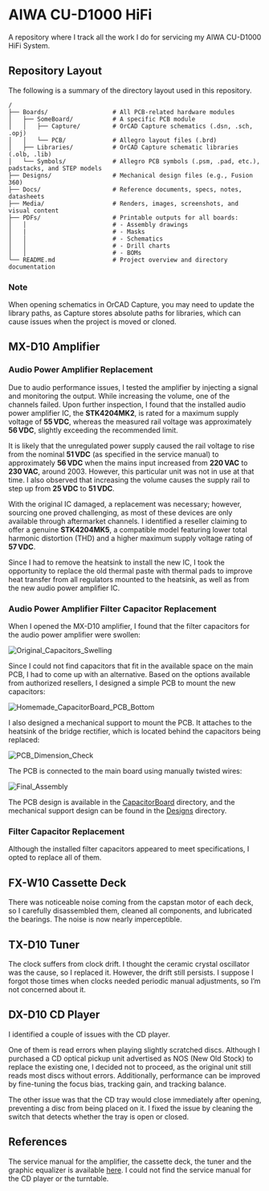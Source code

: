 # AIWA CU-D1000 HiFi

A repository where I track all the work I do for servicing my AIWA CU-D1000 HiFi System.

## Repository Layout

The following is a summary of the directory layout used in this repository.

```
/
├── Boards/                  # All PCB-related hardware modules
│   ├── SomeBoard/           # A specific PCB module
│   │   ├── Capture/         # OrCAD Capture schematics (.dsn, .sch, .opj)
│   │   └── PCB/             # Allegro layout files (.brd)
│   ├── Libraries/           # OrCAD Capture schematic libraries (.olb, .lib)
│   └── Symbols/             # Allegro PCB symbols (.psm, .pad, etc.), padstacks, and STEP models
├── Designs/                 # Mechanical design files (e.g., Fusion 360)
├── Docs/                    # Reference documents, specs, notes, datasheets
├── Media/                   # Renders, images, screenshots, and visual content
├── PDFs/                    # Printable outputs for all boards:
│   │                        # - Assembly drawings
│   |                        # - Masks
│   │                        # - Schematics
│   │                        # - Drill charts
│   │                        # - BOMs
└── README.md                # Project overview and directory documentation
```

### Note

When opening schematics in OrCAD Capture, you may need to update the library paths, as Capture stores absolute paths for libraries, which can cause issues when the project is moved or cloned.

## MX-D10 Amplifier

### Audio Power Amplifier Replacement

Due to audio performance issues, I tested the amplifier by injecting a signal and monitoring the output. While increasing the volume, one of the channels failed. Upon further inspection, I found that the installed audio power amplifier IC, the **STK4204MK2**, is rated for a maximum supply voltage of **55 VDC**, whereas the measured rail voltage was approximately **56 VDC**, slightly exceeding the recommended limit.

It is likely that the unregulated power supply caused the rail voltage to rise from the nominal **51 VDC** (as specified in the service manual) to approximately **56 VDC** when the mains input increased from **220 VAC** to **230 VAC**, around 2003. However, this particular unit was not in use at that time. I also observed that increasing the volume causes the supply rail to step up from **25 VDC** to **51 VDC**.

With the original IC damaged, a replacement was necessary; however, sourcing one proved challenging, as most of these devices are only available through aftermarket channels. I identified a reseller claiming to offer a genuine **STK4204MK5**, a compatible model featuring lower total harmonic distortion (THD) and a higher maximum supply voltage rating of **57 VDC**.

Since I had to remove the heatsink to install the new IC, I took the opportunity to replace the old thermal paste with thermal pads to improve heat transfer from all regulators mounted to the heatsink, as well as from the new audio power amplifier IC.

### Audio Power Amplifier Filter Capacitor Replacement

When I opened the MX-D10 amplifier, I found that the filter capacitors for the audio power amplifier were swollen:

![Original_Capacitors_Swelling](Media/Original_Capacitors_Swelling.jpg)

Since I could not find capacitors that fit in the available space on the main PCB, I had to come up with an alternative. Based on the options available from authorized resellers, I designed a simple PCB to mount the new capacitors:

![Homemade_CapacitorBoard_PCB_Bottom](Media/Homemade_CapacitorBoard_PCB_Bottom.jpg)

I also designed a mechanical support to mount the PCB. It attaches to the heatsink of the bridge rectifier, which is located behind the capacitors being replaced:

![PCB_Dimension_Check](Media/PCB_Dimension_Check.jpg)

The PCB is connected to the main board using manually twisted wires:

![Final_Assembly](Media/Final_Assembly.jpg)

The PCB design is available in the [CapacitorBoard](Boards/CapacitorBoard/) directory, and the mechanical support design can be found in the [Designs](Designs/) directory.

### Filter Capacitor Replacement

Although the installed filter capacitors appeared to meet specifications, I opted to replace all of them.

## FX-W10 Cassette Deck

There was noticeable noise coming from the capstan motor of each deck, so I carefully disassembled them, cleaned all components, and lubricated the bearings. The noise is now nearly imperceptible.

## TX-D10 Tuner

The clock suffers from clock drift. I thought the ceramic crystal oscillator was the cause, so I replaced it. However, the drift still persists. I suppose I forgot those times when clocks needed periodic manual adjustments, so I’m not concerned about it.

## DX-D10 CD Player

I identified a couple of issues with the CD player.

One of them is read errors when playing slightly scratched discs. Although I purchased a CD optical pickup unit advertised as NOS (New Old Stock) to replace the existing one, I decided not to proceed, as the original unit still reads most discs without errors. Additionally, performance can be improved by fine-tuning the focus bias, tracking gain, and tracking balance.

The other issue was that the CD tray would close immediately after opening, preventing a disc from being placed on it. I fixed the issue by cleaning the switch that detects whether the tray is open or closed.

## References

The service manual for the amplifier, the cassette deck, the tuner and the graphic equalizer is available [here](Docs/CU-D1000_ServiceManual.pdf). I could not find the service manual for the CD player or the turntable.
